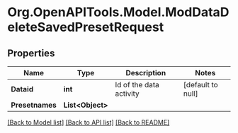 # Org.OpenAPITools.Model.ModDataDeleteSavedPresetRequest

## Properties

Name | Type | Description | Notes
------------ | ------------- | ------------- | -------------
**Dataid** | **int** | Id of the data activity | [default to null]
**Presetnames** | **List&lt;Object&gt;** |  | 

[[Back to Model list]](../README.md#documentation-for-models) [[Back to API list]](../README.md#documentation-for-api-endpoints) [[Back to README]](../README.md)

